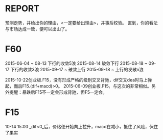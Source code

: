 # REPORT

预测走势，并给出你的理由，<一定要给出理由>，并事后校验。
直到，你的看法与市场达成一致，便可以出山了。

# F60

2015-06-04 ~ 08-13 下行的收敛5浪
2015-08-14         破敛下行
2015-08-18 ~ 09-17 下行的收敛3浪
2015-09-17 ~       破敛上行
2015-09-18 ~       上行的发散n浪

2015-10-22创业板.F15，没有形成严格的级别交叉背驰，dif交叉dea时马上弹起，而后F15.(dif+macd)>0。
2015-06-09创业板.F15，与这次的非常相似。另外提醒：暴跌后F15不一定会形成背驰，但F5一定会。

# F15

10-14 15:00   _dif<0_后，价格便开始向上拉升，macd在减小，抵住了风险，保住了果实

